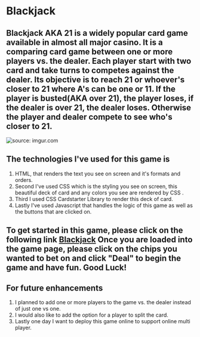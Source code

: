 # Blackjack

## Blackjack AKA 21 is a widely popular card game available in almost all major casino. It is a comparing card game between one or more players vs. the dealer. Each player start with two card and take turns to competes against the dealer. Its objective is to reach 21 or whoever's closer to 21 where A's can be one or 11. If the player is busted(AKA over 21), the player loses, if the dealer is over 21, the dealer loses. Otherwise the player and dealer compete to see who's closer to 21. 

<img src="https://i.imgur.com/NItJmj2.jpg" title="source: imgur.com" />

## The technologies I've used for this game is 
1. HTML, that renders the text you see on screen and it's formats and orders. 
2. Second I've used CSS which is the styling you see on screen, this beautiful deck of card and any colors you see are rendered by CSS .
3. Third I used CSS Cardstarter Library to render this deck of card. 
4. Lastly I've used Javascript that handles the logic of this game as well as the buttons that are clicked on.

## To get started in this game, please click on the following link [Blackjack](https://sunsetdee.github.io/Blackjack/ "Blackjack") Once you are loaded into the game page, please click on the chips you wanted to bet on and click "Deal" to begin the game and have fun. Good Luck!

## For future enhancements
1. I planned to add one or more players to the game vs. the dealer instead of just one vs one.
2. I would also like to add the option for a player to split the card. 
3. Lastly one day I want to deploy this game online to support online multi player. 